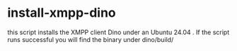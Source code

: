 # install-xmpp-dino
this script installs the XMPP client Dino under an Ubuntu 24.04 . If the script runs successful you will find the binary under dino/build/
